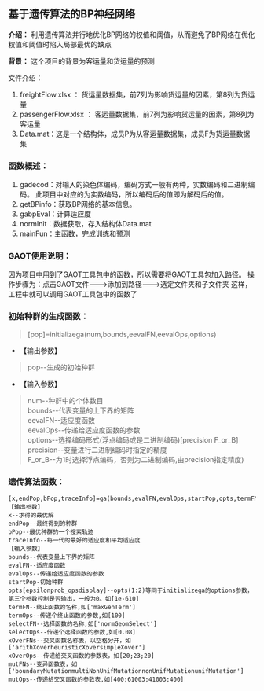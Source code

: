 ## 基于遗传算法的BP神经网络

**介绍：**
          利用遗传算法并行地优化BP网络的权值和阈值，从而避免了BP网络在优化权值和阈值时陷入局部最优的缺点

**背景：** 
          这个项目的背景为客运量和货运量的预测

文件介绍：
1. freightFlow.xlsx  ： 货运量数据集，前7列为影响货运量的因素，第8列为货运量
2. passengerFlow.xlsx ： 客运量数据集，前7列为影响货运量的因素，第8列为客运量
3. Data.mat：这是一个结构体，成员P为从客运量数据集，成员F为货运量数据集

### 函数概述：
1. gadecod：对输入的染色体编码，编码方式一般有两种，实数编码和二进制编码。
                        此项目中对应的为实数编码，所以编码后的值即为解码后的值。
2. getBPinfo：获取BP网络的基本信息。
3. gabpEval：计算适应度
4. normInit：数据获取，存入结构体Data.mat
5. mainFun：主函数，完成训练和预测

### GAOT使用说明：
因为项目中用到了GAOT工具包中的函数，所以需要将GAOT工具包加入路径。
操作步骤为：点击GAOT文件--->添加到路径--->选定文件夹和子文件夹
这样，工程中就可以调用GAOT工具包中的函数了

### 初始种群的生成函数：
> [pop]=initializega(num,bounds,eevalFN,eevalOps,options)
- 【输出参数】
 > pop--生成的初始种群
- 【输入参数】
> num--种群中的个体数目  
> bounds--代表变量的上下界的矩阵  
> eevalFN--适应度函数  
> eevalOps--传递给适应度函数的参数  
> options--选择编码形式(浮点编码或是二进制编码)[precision F_or_B]  
> precision--变量进行二进制编码时指定的精度  
> F_or_B--为1时选择浮点编码，否则为二进制编码,由precision指定精度)  

### 遗传算法函数：
````
[x,endPop,bPop,traceInfo]=ga(bounds,evalFN,evalOps,startPop,opts,termFN,termOps,selectFN,selectOps,xOverFNs,xOverOps,mutFNs,mutOps)
【输出参数】
x--求得的最优解
endPop--最终得到的种群
bPop--最优种群的一个搜索轨迹
traceInfo--每一代的最好的适应度和平均适应度
【输入参数】
bounds--代表变量上下界的矩阵
evalFN--适应度函数
evalOps--传递给适应度函数的参数
startPop-初始种群
opts[epsilonprob_opsdisplay]--opts(1:2)等同于initializega的options参数，第三个参数控制是否输出，一般为0。如[1e-610]
termFN--终止函数的名称,如['maxGenTerm']
termOps--传递个终止函数的参数,如[100]
selectFN--选择函数的名称,如['normGeomSelect']
selectOps--传递个选择函数的参数,如[0.08]
xOverFNs--交叉函数名称表，以空格分开，如['arithXoverheuristicXoversimpleXover']
xOverOps--传递给交叉函数的参数表，如[20;23;20]
mutFNs--变异函数表，如['boundaryMutationmultiNonUnifMutationnonUnifMutationunifMutation']
mutOps--传递给交叉函数的参数表,如[400;61003;41003;400]
````

